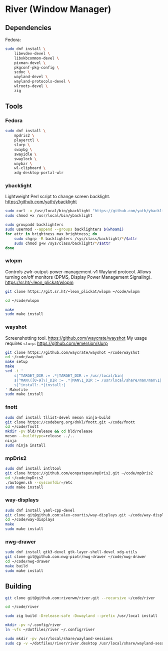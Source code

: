 # River (Window Manager)

## Dependencies

Fedora:

```sh
sudo dnf install \
	libevdev-devel \
	libxkbcommon-devel \
	pixman-devel \
	pkgconf-pkg-config \
	scdoc \
	wayland-devel \
	wayland-protocols-devel \
	wlroots-devel \
	zig
```

## Tools

### Fedora

```sh
sudo dnf install \
	mpdris2 \
	playerctl \
	slurp \
	swaybg \
	swayidle \
	swaylock \
	waybar \
	wl-clipboard \
	xdg-desktop-portal-wlr
```

### ybacklight

Lightweight Perl script to change screen backlight.
<https://github.com/yath/ybacklight>

```sh
sudo curl -o /usr/local/bin/ybacklight "https://github.com/yath/ybacklight/raw/ac3067350618bd9f95bb8fac678e6bdfff74a7e0/ybacklight"
sudo chmod +x /usr/local/bin/ybacklight

sudo groupadd backlighters
sudo usermod --append --groups backlighters $(whoami)
for attr in brightness max_brightness; do
	sudo chgrp -R backlighters /sys/class/backlight/*/$attr
	sudo chmod g+w /sys/class/backlight/*/$attr
done
```

### wlopm

Controls zwlr-output-power-management-v1 Wayland protocol. Allows turning
on/off monitors (DPMS, Display Power Management Signaling).
<https://sr.ht/~leon_plickat/wlopm>

```sh
git clone https://git.sr.ht/~leon_plickat/wlopm ~/code/wlopm

cd ~/code/wlopm

make
sudo make install
```

### wayshot

Screenshotting tool. <https://github.com/waycrate/wayshot>
My usage requires `slurp`: <https://github.com/emersion/slurp>

```sh
git clone https://github.com/waycrate/wayshot ~/code/wayshot
cd ~/code/wayshot
make setup
make
sed -i '
	s|^TARGET_DIR := .*|TARGET_DIR := /usr/local/bin|
	s|^MAN\([0-9]\)_DIR := .*|MAN\1_DIR := /usr/local/share/man/man\1|
	s|^install:.*|install:|
' Makefile
sudo make install
```

### fnott

```sh
sudo dnf install tllist-devel meson ninja-build
git clone https://codeberg.org/dnkl/fnott.git ~/code/fnott
cd ~/code/fnott
mkdir -pv bld/release && cd bld/release
meson --buildtype=release ../..
ninja
sudo ninja install
```

### mpDris2

```sh
sudo dnf install intltool
git clone https://github.com/eonpatapon/mpDris2.git ~/code/mpDris2
cd ~/code/mpDris2
./autogen.sh --sysconfdir=/etc
sudo make install
```

### way-displays

```sh
sudo dnf install yaml-cpp-devel
git clone git@github.com:alex-courtis/way-displays.git ~/code/way-displays
cd ~/code/way-displays
make
sudo make install
```

### nwg-drawer

```sh
sudo dnf install gtk3-devel gtk-layer-shell-devel xdg-utils
git clone git@github.com:nwg-piotr/nwg-drawer ~/code/nwg-drawer
cd ~/code/nwg-drawer
make build
sudo make install
```

## Building

```sh
git clone git@github.com:riverwm/river.git --recursive ~/code/river

cd ~/code/river

sudo zig build -Drelease-safe -Dxwayland --prefix /usr/local install

mkdir -pv ~/.config/river
ln -vfs ~/dotfiles/river ~/.config/river

sudo mkdir -pv /usr/local/share/wayland-sessions
sudo cp -v ~/dotfiles/river/river.desktop /usr/local/share/wayland-sessions/river.desktop
```
